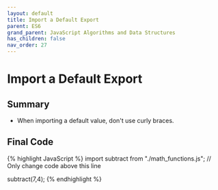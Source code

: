 ```yaml
---
layout: default
title: Import a Default Export
parent: ES6
grand_parent: JavaScript Algorithms and Data Structures
has_children: false
nav_order: 27
---
```

# Import a Default Export
## Summary
- When importing a default value, don't use curly braces.

## Final Code

{% highlight JavaScript %}
import subtract from "./math_functions.js";
// Only change code above this line

subtract(7,4);
{% endhighlight %}